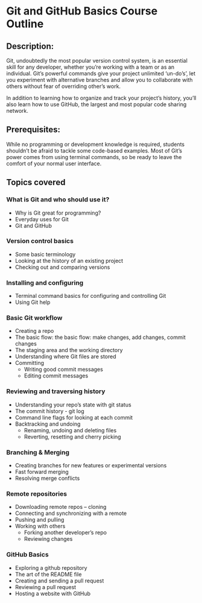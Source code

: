 # Git and GitHub Basics Course Outline

## Description:
Git, undoubtedly the most popular version control system, is an essential skill for any developer, whether you’re working with a team or as an individual. Git’s powerful commands give your project unlimited ‘un-do’s’, let you experiment with alternative branches and allow you to collaborate with others without fear of overriding other’s work.

In addition to learning how to organize and track your project’s history, you’ll also learn how to use GitHub, the largest and most popular code sharing network.

## Prerequisites:
While no programming or development knowledge is required, students shouldn’t be afraid to tackle some code-based examples. Most of Git’s power comes from using terminal commands, so be ready to leave the comfort of your normal user interface.

## Topics covered

### What is Git and who should use it? 
* Why is Git great for programming?
* Everyday uses for Git 
* Git and GitHub
### Version control basics
* Some basic terminology
* Looking at the history of an existing project 
* Checking out and comparing versions
### Installing and configuring
* Terminal command basics for configuring and controlling Git 
* Using Git help

### Basic Git workflow
* Creating a repo
* The basic flow: the basic flow: make changes, add changes, commit changes
* The staging area and the working directory
* Understanding where Git files are stored 
* Committing
  * Writing good commit messages 
  * Editing commit messages

### Reviewing and traversing history 
* Understanding your repo’s state with git status 
* The commit history - git log
* Command line flags for looking at each commit 
* Backtracking and undoing
  * Renaming, undoing and deleting files 
  * Reverting, resetting and cherry picking

### Branching & Merging
* Creating branches for new features or
experimental versions
* Fast forward merging 
* Resolving merge conflicts 

### Remote repositories
* Downloading remote repos – cloning 
* Connecting and synchronizing with a remote 
* Pushing and pulling
* Working with others
  * Forking another developer’s repo 
  * Reviewing changes

### GitHub Basics
* Exploring a github repository
* The art of the README file 
* Creating and sending a pull request 
* Reviewing a pull request
* Hosting a website with GitHub